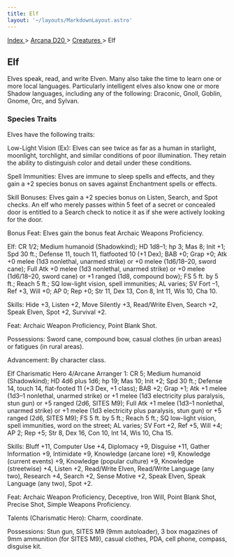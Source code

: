 ```yaml
---
title: Elf
layout: '~/layouts/MarkdownLayout.astro'
---
```


[ Index ](/) > [ Arcana D20 ](/arcana.d20.srd) > [ Creatures ](/arcana.d20.srd/creatures) > Elf

##  Elf

Elves speak, read, and write Elven. Many also take the time to learn one or
more local languages. Particularly intelligent elves also know one or more
Shadow languages, including any of the following: Draconic, Gnoll, Goblin,
Gnome, Orc, and Sylvan.

###  Species Traits

Elves have the following traits:

Low-Light Vision (Ex): Elves can see twice as far as a human in starlight,
moonlight, torchlight, and similar conditions of poor illumination. They
retain the ability to distinguish color and detail under these conditions.

Spell Immunities: Elves are immune to sleep spells and effects, and they gain
a +2 species bonus on saves against Enchantment spells or effects.

Skill Bonuses: Elves gain a +2 species bonus on Listen, Search, and Spot
checks. An elf who merely passes within 5 feet of a secret or concealed door
is entitled to a Search check to notice it as if she were actively looking for
the door.

Bonus Feat: Elves gain the bonus feat Archaic Weapons Proficiency.

Elf: CR 1/2; Medium humanoid (Shadowkind); HD 1d8–1; hp 3; Mas 8; Init +1; Spd
30 ft.; Defense 11, touch 11, flatfooted 10 (+1 Dex); BAB +0; Grap +0; Atk +0
melee (1d3 nonlethal, unarmed strike) or +0 melee (1d6/18–20, sword cane);
Full Atk +0 melee (1d3 nonlethal, unarmed strike) or +0 melee (1d6/18–20,
sword cane) or +1 ranged (1d8, compound bow); FS 5 ft. by 5 ft.; Reach 5 ft.;
SQ low-light vision, spell immunities; AL varies; SV Fort –1, Ref +3, Will +0;
AP 0; Rep +0; Str 11, Dex 13, Con 8, Int 11, Wis 10, Cha 10.

Skills: Hide +3, Listen +2, Move Silently +3, Read/Write Elven, Search +2,
Speak Elven, Spot +2, Survival +2.

Feat: Archaic Weapon Proficiency, Point Blank Shot.

Possessions: Sword cane, compound bow, casual clothes (in urban areas) or
fatigues (in rural areas).

Advancement: By character class.

Elf Charismatic Hero 4/Arcane Arranger 1: CR 5; Medium humanoid (Shadowkind);
HD 4d6 plus 1d6; hp 19; Mas 10; Init +2; Spd 30 ft.; Defense 14, touch 14,
flat-footed 11 (+3 Dex, +1 class); BAB +2; Grap +1; Atk +1 melee (1d3–1
nonlethal, unarmed strike) or +1 melee (1d3 electricity plus paralysis, stun
gun) or +5 ranged (2d6, SITES M9); Full Atk +1 melee (1d3–1 nonlethal, unarmed
strike) or +1 melee (1d3 electricity plus paralysis, stun gun) or +5 ranged
(2d6, SITES M9); FS 5 ft. by 5 ft.; Reach 5 ft.; SQ low-light vision, spell
immunities, word on the street; AL varies; SV Fort +2, Ref +5, Will +4; AP 2;
Rep +5; Str 8, Dex 16, Con 10, Int 14, Wis 10, Cha 15.

Skills: Bluff +11, Computer Use +4, Diplomacy +9, Disguise +11, Gather
Information +9, Intimidate +9, Knowledge (arcane lore) +9, Knowledge (current
events) +9, Knowledge (popular culture) +9, Knowledge (streetwise) +4, Listen
+2, Read/Write Elven, Read/Write Language (any two), Research +4, Search +2,
Sense Motive +2, Speak Elven, Speak Language (any two), Spot +2.

Feat: Archaic Weapon Proficiency, Deceptive, Iron Will, Point Blank Shot,
Precise Shot, Simple Weapons Proficiency.

Talents (Charismatic Hero): Charm, coordinate.

Possessions: Stun gun, SITES M9 (9mm autoloader), 3 box magazines of 9mm
ammunition (for SITES M9), casual clothes, PDA, cell phone, compass, disguise
kit.

